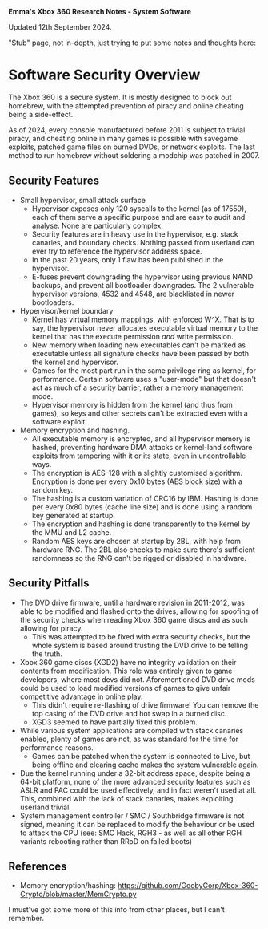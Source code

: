 **Emma's Xbox 360 Research Notes - System Software**

Updated 12th September 2024.

"Stub" page, not in-depth, just trying to put some notes and thoughts here:

# Software Security Overview

The Xbox 360 is a secure system. It is mostly designed to block out homebrew,
with the attempted prevention of piracy and online cheating being a side-effect.

As of 2024, every console manufactured before 2011 is subject to trivial
piracy, and cheating online in many games is possible with savegame exploits,
patched game files on burned DVDs, or network exploits.
The last method to run homebrew without soldering a modchip was patched in 2007.

## Security Features

* Small hypervisor, small attack surface
    * Hypervisor exposes only 120 syscalls to the kernel (as of 17559), each of
      them serve a specific purpose and are easy to audit and analyse. None are
      particularly complex.
    * Security features are in heavy use in the hypervisor, e.g. stack canaries,
      and boundary checks. Nothing passed from userland can ever try to reference
      the hypervisor address space.
    * In the past 20 years, only 1 flaw has been published in the hypervisor.
    * E-fuses prevent downgrading the hypervisor using previous NAND backups, and
      prevent all bootloader downgrades. The 2 vulnerable hypervisor versions,
      4532 and 4548, are blacklisted in newer bootloaders.
* Hypervisor/kernel boundary
    * Kernel has virtual memory mappings, with enforced W^X. That is to say,
      the hypervisor never allocates executable virtual memory to the kernel
      that has the execute permission *and* write permission.
    * New memory when loading new executables can't be marked as executable
      unless all signature checks have been passed by both the kernel and
      hypervisor.
    * Games for the most part run in the same privilege ring as kernel, for
      performance. Certain software uses a "user-mode" but that doesn't act
      as much of a security barrier, rather a memory management mode.
    * Hypervisor memory is hidden from the kernel (and thus from games), so
      keys and other secrets can't be extracted even with a software exploit.
* Memory encryption and hashing.
    * All executable memory is encrypted, and all hypervisor memory is hashed,
      preventing hardware DMA attacks or kernel-land software exploits from
      tampering with it or its state, even in uncontrollable ways.
    * The encryption is AES-128 with a slightly customised algorithm. Encryption
      is done per every 0x10 bytes (AES block size) with a random key.
    * The hashing is a custom variation of CRC16 by IBM. Hashing is done per
      every 0x80 bytes (cache line size) and is done using a random key generated
      at startup.
    * The encryption and hashing is done transparently to the kernel by the MMU
      and L2 cache.
    * Random AES keys are chosen at startup by 2BL, with help from hardware RNG.
      The 2BL also checks to make sure there's sufficient randomness so the RNG
      can't be rigged or disabled in hardware.

## Security Pitfalls

* The DVD drive firmware, until a hardware revision in 2011-2012, was able to be
  modified and flashed onto the drives, allowing for spoofing of the security
  checks when reading Xbox 360 game discs and as such allowing for piracy.
    * This was attempted to be fixed with extra security checks, but the whole
      system is based around trusting the DVD drive to be telling the truth.
* Xbox 360 game discs (XGD2) have no integrity validation on their contents from
  modification. This role was entirely given to game developers, where most devs
  did not. Aforementioned DVD drive mods could be used to load modified versions
  of games to give unfair competitive advantage in online play.
    * This didn't require re-flashing of drive firmware! You can remove the top
      casing of the DVD drive and hot swap in a burned disc.
    * XGD3 seemed to have partially fixed this problem.
* While various system applications are compiled with stack canaries enabled,
  plenty of games are not, as was standard for the time for performance reasons.
    * Games can be patched when the system is connected to Live, but being
      offline and clearing cache makes the system vulnerable again.
* Due the kernel running under a 32-bit address space, despite being a 64-bit
  platform, none of the more advanced security features such as ASLR and PAC
  could be used effectively, and in fact weren't used at all. This, combined
  with the lack of stack canaries, makes exploiting userland trivial.
* System management controller / SMC / Southbridge firmware is not signed,
  meaning it can be replaced to modify the behaviour or be used to attack the
  CPU (see: SMC Hack, RGH3 - as well as all other RGH variants rebooting rather
  than RRoD on failed boots)

## References

* Memory encryption/hashing:
  https://github.com/GoobyCorp/Xbox-360-Crypto/blob/master/MemCrypto.py

I must've got some more of this info from other places, but I can't remember.
